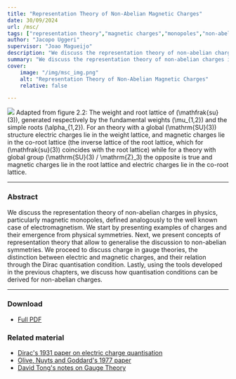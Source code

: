 ```yaml
---
title: "Representation Theory of Non-Abelian Magnetic Charges" 
date: 30/09/2024
url: /msc/
tags: ["representation theory","magnetic charges","monopoles","non-abelian gauge theory", "gauge theory"]
author: "Jacopo Uggeri"
supervisor: "Joao Magueijo"
description: "We discuss the representation theory of non-abelian charges in physics, particularly magnetic monopoles, defined analogously to the well known case of electromagnetism. We start by presenting examples of charges and their emergence from physical symmetries. Next, we present concepts of representation theory that allow to generalise the discussion to non-abelian symmetries..." 
summary: "We discuss the representation theory of non-abelian charges in physics, particularly magnetic monopoles, defined analogously to the well known case of electromagnetism. We start by presenting examples of charges and their emergence from physical symmetries. Next, we present concepts of representation theory that allow to generalise the discussion to non-abelian symmetries. We proceed to discuss charge in gauge theories, the distinction between electric and magnetic charges, and their relation through the Dirac quantisation condition. Lastly, using the tools developed in the previous chapters, we discuss how quantisation conditions can be derived for non-abelian charges." 
cover:
    image: "/img/msc_img.png"
    alt: "Representation Theory of Non-Abelian Magnetic Charges"
    relative: false

---
```


![](/img/msc_img.png)
Adapted from figure 2.2: The weight and root lattice of \(\mathfrak{su}(3)\), generated respectively by the
fundamental weights \(\mu_{1,2}\) and the simple roots \(\alpha_{1,2}\).
For an theory with a global \(\mathrm{SU}(3)\) structure electric charges lie in the weight lattice, and magnetic charges lie in the co-root lattice (the inverse lattice of the root lattice, which for \(\mathfrak{su}(3)\) coincides with the root lattice) while for a theory with global group \(\mathrm{SU}(3) / \mathrm{Z}_3\) the opposite is true and magnetic charges lie in the root lattice and electric charges lie in the co-root lattice.


---

### Abstract

We discuss the representation theory of non-abelian charges in physics, particularly magnetic monopoles, defined analogously to the well known case of electromagnetism. We start by presenting examples of charges and their emergence from physical symmetries. Next, we present concepts of representation theory that allow to generalise the discussion to non-abelian symmetries. We proceed to discuss charge in gauge theories, the distinction between electric and magnetic charges, and their relation through the Dirac quantisation condition. Lastly, using the tools developed in the previous chapters, we discuss how quantisation conditions can be derived for non-abelian charges.

---

### Download

+ [Full PDF](/docs/msc.pdf)

### Related material

+ [Dirac's 1931 paper on electric charge quantisation](https://royalsocietypublishing.org/doi/10.1098/rspa.1931.0130)
+ [Olive, Nuyts and Goddard's 1977 paper](https://www.sciencedirect.com/science/article/abs/pii/0550321377902218) 
+ [David Tong's notes on Gauge Theory](http://www.damtp.cam.ac.uk/user/tong/gaugetheory/gt.pdf)
